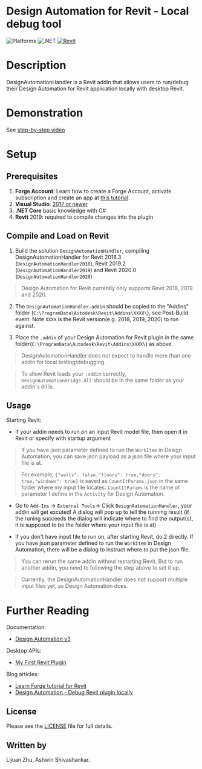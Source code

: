 # Design Automation for Revit - Local debug tool 

![Platforms](https://img.shields.io/badge/Plugins-Windows-lightgray.svg)
![.NET](https://img.shields.io/badge/.NET%20Framework-4.7-blue.svg)
[![Revit](https://img.shields.io/badge/Revit-2018|2019|2020-lightblue.svg)](http://developer.autodesk.com/)

# Description

DesignAutomationHandler is a Revit addin that allows users to run/debug their Design Automation for Revit application locally with desktop Revit. 

# Demonstration

See [step-by-step video](https://www.youtube.com/watch?v=i0LJ9JOpKMQ)

# Setup

## Prerequisites

1. **Forge Account**: Learn how to create a Forge Account, activate subscription and create an app at [this tutorial](http://learnforge.autodesk.io/#/account/). 
2. **Visual Studio**: [2017 or newer](https://visualstudio.microsoft.com/)
3. **.NET Core** basic knowledge with C#
4. **Revit** 2019: required to compile changes into the plugin

## Compile and Load on Revit

1. Build the solution `DesignAutomationHandler`, compiling DesignAutomationHandler for Revit 2018.3 (`DesignAutomationHandler2018`), Revit 2019.2 (`DesignAutomationHandler2019`) and Revit 2020.0 (`DesignAutomationHandler2020`)
> Design Automation for Revit currently only supports Revit 2018, 2019 and 2020.

2. The `DesignAutomationHandler.addin` should be copied to the "Addins" folder (`C:\ProgramData\Autodesk\Revit\Addins\XXXX\`), see Post-Build event. Note `XXXX` is the Revit version(e.g. 2018, 2019, 2020) to run against.

3. Place the `.addin` of your Design Automation for Revit plugin in the same folder(`C:\ProgramData\Autodesk\Revit\Addins\XXXX\`) as above. 

> DesignAutomationHandler does not expect to handle more than one addin for local testing/debugging.

> To allow Revit loads your `.addin` correctly, `DesignAutomationBridge.dll` should be in the same folder as your addin's dll is.

## Usage

Starting Revit:

- If your addin needs to run on an input Revit model file, then open it in Revit or specify with startup argument

> If you have json parameter defined to run the `WorkItem` in Design Automation, you can save json payload as a json file where your input file is at.

> For example, `{"walls": false,"floors": true,"doors": true,"windows": true}` is saved as `CountItParams.json` in the same folder where my input file locates. `CountItParams` is the name of parameter I define in the `Activity` for Design Automation. 

- Go to `Add-Ins` -> `External Tools`-> Click `DesignAutomationHandler`, your addin will get excuted! A dialog will pop up to tell the running result (if the runing succeeds the dialog will indicate where to find the output(s), it is supposed to be the folder where your input file is at) 

- If you don't have input file to run on, after starting Revit, do 2 directly. If you have json parameter defined to run the `WorkItem` in Design Automation, there will be a dialog to instruct where to put the json file.  

> You can rerun the same addin without restarting Revit. But to run another addin, you need to following the step above to set it up.  

> Currently, the DesignAutomationHandler does not support multiple input files yet, as Design Automation does.

# Further Reading

Documentation:

- [Design Automation v3](https://forge.autodesk.com/en/docs/design-automation/v3/developers_guide/overview/)

Desktop APIs:

- [My First Revit Plugin](https://knowledge.autodesk.com/support/revit-products/learn-explore/caas/simplecontent/content/my-first-revit-plug-overview.html)

Blog articles:

- [Learn Forge tutorial for Revit](https://forge.autodesk.com/blog/introducing-design-automation-tutorial-autocad-inventor-revit-engines)
- [Design Automation - Debug Revit plugin locally](https://forge.autodesk.com/blog/design-automation-debug-revit-plugin-locally)

## License

Please see the [LICENSE](LICENSE) file for full details.

## Written by

Lijuan Zhu, Ashwin Shivashankar.
